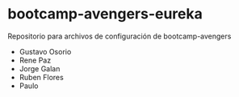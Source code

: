 # bootcamp-avengers-eureka
Repositorio para archivos de configuración de bootcamp-avengers
- Gustavo Osorio
- Rene Paz
- Jorge Galan
- Ruben Flores
- Paulo
